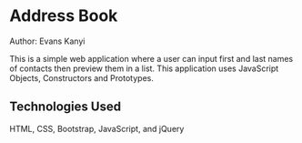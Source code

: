 # Address Book

Author: Evans Kanyi

This is a simple web application where a user can input first and last names of contacts then preview them in a list.
This application uses JavaScript Objects, Constructors and Prototypes.


## Technologies Used
HTML, CSS, Bootstrap, JavaScript, and jQuery